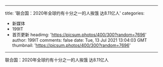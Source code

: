
---
title: '联合国：2020年全球约有十分之一的人挨饿 达8.11亿人'
categories: 
 - 新媒体
 - 199IT
 - 首页更新
headimg: 'https://picsum.photos/400/300?random=7696'
author: 199IT
comments: false
date: Tue, 13 Jul 2021 13:04:03 GMT
thumbnail: 'https://picsum.photos/400/300?random=7696'
---

<div>   
联合国：2020年全球约有十分之一的人挨饿 达8.11亿人  
</div>
            